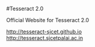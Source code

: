 #Tesseract 2.0

Official Website for Tesseract 2.0

http://tesseract-sjcet.github.io
<br/>
http://tesseract.sjcetpalai.ac.in
